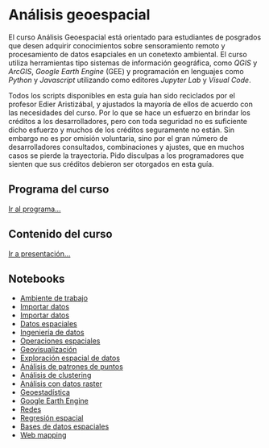 # Análisis geoespacial

El curso Análisis Geoespacial está orientado para estudiantes de posgrados que desen adquirir conocimientos sobre sensoramiento remoto y procesamiento de datos esapciales en un conetexto ambiental. El curso utiliza herramientas tipo sistemas de información geográfica, como *QGIS* y *ArcGIS*, *Google Earth Engine* (GEE) y programación en lenguajes como *Python* y *Javascript* utilizando como editores *Jupyter Lab* y *Visual Code*. 

Todos los scripts disponibles en esta guía han sido reciclados por el profesor Edier Aristizábal, y ajustados la mayoría de ellos de acuerdo con las necesidades del curso. Por lo que se hace un esfuerzo en brindar los créditos a los desarrolladores, pero con toda seguridad no es suficiente dicho esfuerzo y muchos de los créditos seguramente no están. Sin embargo no es por omisión voluntaria, sino por el gran número de desarrolladores consultados, combinaciones y ajustes, que en muchos casos se pierde la trayectoria. Pido disculpas a los programadores que sienten que sus créditos debieron ser otorgados en esta guía.


## Programa del curso
[Ir al programa...](/Programa_AnalisisGeoespacial.pdf)

## Contenido del curso
[Ir a presentación...](/html/AnalisisGeoespacial.html)

## Notebooks
* [Ambiente de trabajo](/Notebooks/00_ComputationalEnvironment.ipynb)
* [Importar datos](/Notebooks/01_DownloadData_Raster)
* [Importar datos](/Notebooks/02_DownloadData_Vector.ipynb) 
* [Datos espaciales](/Notebooks/03_GeospatialData.ipynb) 
* [Ingeniería de datos](/Notebooks/04_DataEngineering.ipynb) 
* [Operaciones espaciales](/Notebooks/05_SpatialOperation.ipynb) 
* [Geovisualización](/Notebooks/06_Geovisualization.ipynb) 
* [Exploración espacial de datos](/Notebooks/07_ESDA.ipynb) 
* [Análisis de patrones de puntos](/Notebooks/08_PointPatternAnalysis.ipynb) 
* [Análisis de clustering](/Notebooks/09_Clustering.ipynb) 
* [Análisis con datos raster](/Notebooks/10_Raster.ipynb) 
* [Geoestadística](/Notebooks/11_Geostatistic.ipynb) 
* [Google Earth Engine](/Notebooks/12_GEE.ipynb) 
* [Redes](/Notebooks/13_Network.ipynb) 
* [Regresión espacial](/Notebooks/14_SpatialRegression.ipynb) 
* [Bases de datos espaciales](/Notebooks/15_SGDB.ipynb) 
* [Web mapping](/Notebooks/16_WebMapping.ipynb) 

